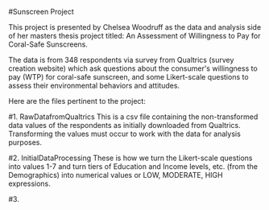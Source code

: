 #Sunscreen Project

This project is presented by Chelsea Woodruff as the data and analysis side of her masters thesis project titled: An Assessment of Willingness to Pay for Coral-Safe Sunscreens.

The data is from 348 respondents via survey from Qualtrics (survey creation website) which ask questions about the consumer's willingness to pay (WTP) for coral-safe sunscreen, and some Likert-scale questions to assess their environmental behaviors and attitudes.

Here are the files pertinent to the project:

#1. RawDatafromQualtrics
This is a csv file containing the non-transformed data values of the respondents as initially downloaded from Qualtrics. Transforming the values must occur to work with the data for analysis purposes.

#2. InitialDataProcessing
These is how we turn the Likert-scale questions into values 1-7 and turn tiers of Education and Income levels, etc. (from the Demographics) into numerical values or LOW, MODERATE, HIGH expressions. 

#3. 
